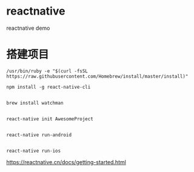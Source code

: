 # reactnative
reactnative demo

# 搭建项目
```
/usr/bin/ruby -e "$(curl -fsSL https://raw.githubusercontent.com/Homebrew/install/master/install)"
```
```
npm install -g react-native-cli


brew install watchman


react-native init AwesomeProject


react-native run-android


react-native run-ios
```

https://reactnative.cn/docs/getting-started.html


